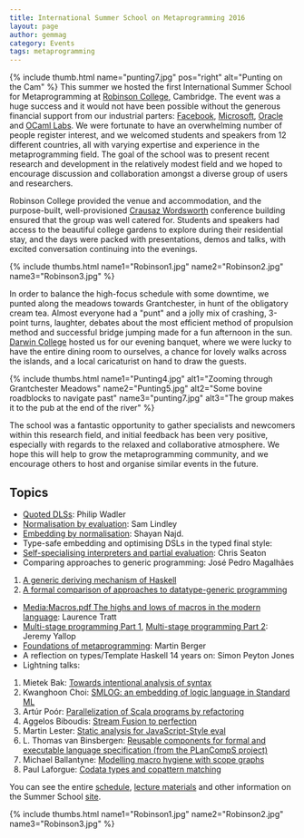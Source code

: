 ```yaml
---
title: International Summer School on Metaprogramming 2016
layout: page
author: gemmag
category: Events
tags: metaprogramming
---
```


{% include thumb.html name="punting7.jpg" pos="right" alt="Punting on the Cam" %}
This summer we hosted the first International Summer School for
Metaprogramming at [Robinson College](http://www.robinson.cam.ac.uk/),
Cambridge. The event was a huge success and it would not have been
possible without the generous financial support from our industrial
parters: [Facebook](https://code.facebook.com/projects/),
[Microsoft](https://www.microsoft.com/en-us/research/lab/microsoft-research-cambridge/),
[Oracle](https://www.oracle.com/uk/index.html) and [ OCaml
Labs](/wiki/Home "wikilink"). We were fortunate to have an overwhelming number
of people register interest, and we welcomed students and speakers from
12 different countries, all with varying expertise and experience in the
metaprogramming field. The goal of the school was to present recent
research and development in the relatively modest field and we hoped to
encourage discussion and collaboration amongst a diverse group of users
and researchers.

Robinson College provided the venue and accommodation, and the
purpose-built, well-provisioned [Crausaz
Wordsworth](http://www.robinson.cam.ac.uk/conferences/meet/crausaz-wordsworth-building)
conference building ensured that the group was well catered for.
Students and speakers had access to the beautiful college gardens to
explore during their residential stay, and the days were packed with
presentations, demos and talks, with excited conversation continuing
into the evenings.

{% include thumbs.html name1="Robinson1.jpg" name2="Robinson2.jpg" name3="Robinson3.jpg" %}

In order to balance the high-focus schedule with some downtime, we
punted along the meadows towards Grantchester, in hunt of the obligatory
cream tea. Almost everyone had a "punt" and a jolly mix of crashing,
3-point turns, laughter, debates about the most efficient method of
propulsion method and successful bridge jumping made for a fun afternoon
in the sun. [Darwin College](https://www.darwin.cam.ac.uk/) hosted us
for our evening banquet, where we were lucky to have the entire dining
room to ourselves, a chance for lovely walks across the islands, and a
local caricaturist on hand to draw the guests.

{% include thumbs.html name1="Punting4.jpg" alt1="Zooming through Grantchester Meadows" name2="Punting5.jpg" alt2="Some bovine roadblocks to navigate past" name3="punting7.jpg" alt3="The group makes it to the pub at the end of the river" %}

The school was a fantastic opportunity to gather specialists and
newcomers within this research field, and initial feedback has been very
positive, especially with regards to the relaxed and collaborative
atmosphere. We hope this will help to grow the metaprogramming
community, and we encourage others to host and organise similar events
in the future.

Topics
------

-   [Quoted
    DLSs](http://www.cl.cam.ac.uk/events/metaprog2016/everything-old-is-new-again.pdf):
    Philip Wadler
-   [Normalisation by
    evaluation](http://homepages.inf.ed.ac.uk/slindley/nbe/nbe-cambridge2016.pdf):
    Sam Lindley
-   [Embedding by
    normalisation](https://github.com/shayan-najd/NanoFeldspar/blob/master/Examples/MetaProg2016/Slides.pdf):
    Shayan Najd.
-   Type-safe embedding and optimising DSLs in the typed final style:
-   [Self-specialising interpreters and partial
    evaluation](http://chrisseaton.com/rubytruffle/metass16/metass.pdf):
    Chris Seaton
-   Comparing approaches to generic programming: José Pedro Magalhães

1.  [A generic deriving mechanism of
    Haskell](http://www.cl.cam.ac.uk/events/metaprog2016/generic-deriving.pdf)
2.  [A formal comparison of approaches to datatype-generic
    programming](http://www.cl.cam.ac.uk/events/metaprog2016/generic-comparison.pdf)

-   [Media:Macros.pdf The highs and lows of macros in the modern
    language](/wiki/Media:Macros.pdf_The_highs_and_lows_of_macros_in_the_modern_language "wikilink"):
    Laurence Tratt
-   [Multi-stage programming Part
    1](http://www.cl.cam.ac.uk/events/metaprog2016/psd1.pdf),
    [Multi-stage programming Part
    2](http://www.cl.cam.ac.uk/events/metaprog2016/psd2.pdf): Jeremy
    Yallop
-   [Foundations of
    metaprogramming](http://www.cl.cam.ac.uk/events/metaprog2016/metaprogramming-martin-berger.pdf):
    Martin Berger
-   A reflection on types/Template Haskell 14 years on: Simon Peyton
    Jones
-   Lightning talks:

1.  Mietek Bak: [Towards intentional analysis of
    syntax](https://mietek.github.io/metaprog2016/html/Metaprog2016.html)
2.  Kwanghoon Choi: [SMLOG: an embedding of logic language in Standard
    ML](http://www.cl.cam.ac.uk/events/metaprog2016/kwanghoon-choi-MetaProg2016talk.pdf)
3.  Artúr Poór: [Parallelization of Scala programs by
    refactoring](http://www.cl.cam.ac.uk/events/metaprog2016/parallelization-of-scala-programs.pdf)
4.  Aggelos Biboudis: [Stream Fusion to
    perfection](http://www.cl.cam.ac.uk/events/metaprog2016/stream-fusion-to-perfection.pdf)
5.  Martin Lester: [Static analysis for JavaScript-Style
    eval](http://www.cl.cam.ac.uk/events/metaprog2016/mml-talk-meta.pdf)
6.  L. Thomas van Binsbergen: [Reusable components for formal and
    executable language specification (from the PLanCompS
    project)](http://www.cl.cam.ac.uk/events/metaprog2016/van-binsbergen-reusable-components.pdf)
7.  Michael Ballantyne: [Modelling macro hygiene with scope
    graphs](http://www.cl.cam.ac.uk/events/metaprog2016/mpss-hygiene-presentation.pdf)
8.  Paul Laforgue: [Codata types and copattern
    matching](http://www.cl.cam.ac.uk/events/metaprog2016/codata-types-and-copattern-matching.pdf)

You can see the entire
[schedule](http://www.cl.cam.ac.uk/events/metaprog2016/timetable.html),
[lecture
materials](http://www.cl.cam.ac.uk/events/metaprog2016/lectures.html)
and other information on the Summer School
[site](http://www.cl.cam.ac.uk/events/metaprog2016/index.html).

{% include thumbs.html name1="Robinson1.jpg" name2="Robinson2.jpg" name3="Robinson3.jpg" %}
